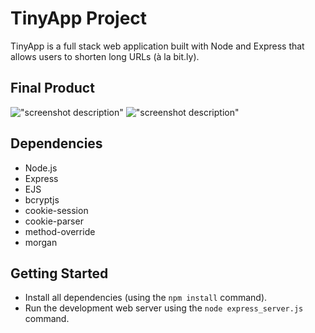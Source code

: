 # TinyApp Project

TinyApp is a full stack web application built with Node and Express that allows users to shorten long URLs (à la bit.ly).

## Final Product

!["screenshot description"](#)
!["screenshot description"](#)

## Dependencies

- Node.js
- Express
- EJS
- bcryptjs
- cookie-session
- cookie-parser
- method-override
- morgan

## Getting Started

- Install all dependencies (using the `npm install` command).
- Run the development web server using the `node express_server.js` command.